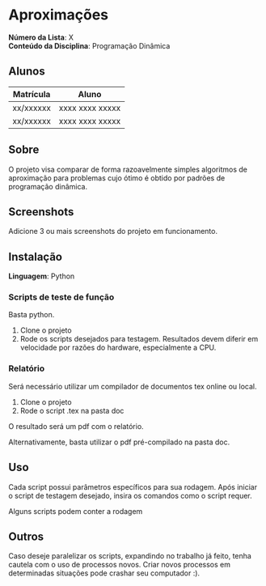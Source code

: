 # Aproximações

**Número da Lista**: X<br>
**Conteúdo da Disciplina**: Programação Dinâmica <br>

## Alunos
|Matrícula | Aluno |
| -- | -- |
| xx/xxxxxx  |  xxxx xxxx xxxxx |
| xx/xxxxxx  |  xxxx xxxx xxxxx |

## Sobre 
O projeto visa comparar de forma razoavelmente simples algoritmos de aproximação para
problemas cujo ótimo é obtido por padrões de programação dinâmica.

## Screenshots
Adicione 3 ou mais screenshots do projeto em funcionamento.

## Instalação 
**Linguagem**: Python<br>
### Scripts de teste de função
Basta python. 
  1. Clone o projeto
  2. Rode os scripts desejados para testagem. Resultados devem diferir em velocidade por razões do hardware, especialmente a CPU.

### Relatório
Será necessário utilizar um compilador de documentos tex online ou local.

  1. Clone o projeto
  2. Rode o script .tex na pasta doc

O resultado será um pdf com o relatório.

Alternativamente, basta utilizar o pdf pré-compilado na pasta doc.

## Uso 

Cada script possui parâmetros específicos para sua rodagem. Após iniciar o 
script de testagem desejado, insira os comandos como o script requer.

Alguns scripts podem conter a rodagem 

## Outros 

Caso deseje paralelizar os scripts, expandindo no trabalho já feito, tenha cautela
com o uso de processos novos. Criar novos processos em determinadas situações pode
crashar seu computador :).




